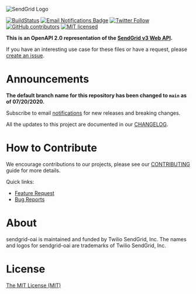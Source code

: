 ![SendGrid Logo](https://uiux.s3.amazonaws.com/2016-logos/email-logo%402x.png)

[![BuildStatus](https://travis-ci.com/sendgrid/sendgrid-oai.svg?branch=main)](https://travis-ci.com/sendgrid/sendgrid-oai)
[![Email Notifications Badge](https://dx.sendgrid.com/badge/oai)](https://dx.sendgrid.com/newsletter/oai)
[![Twitter Follow](https://img.shields.io/twitter/follow/sendgrid.svg?style=social&label=Follow)](https://twitter.com/sendgrid)
[![GitHub contributors](https://img.shields.io/github/contributors/sendgrid/sendgrid-oai.svg)](https://github.com/sendgrid/sendgrid-oai/graphs/contributors)
[![MIT licensed](https://img.shields.io/badge/license-MIT-blue.svg)](LICENSE)

**This is an OpenAPI 2.0 representation of the [SendGrid v3 Web API](https://sendgrid.com/docs/API_Reference/Web_API_v3/index.html).**

If you have an interesting use case for these files or have a request, please [create an issue](https://github.com/sendgrid/sendgrid-oai/issues).

# Announcements

**The default branch name for this repository has been changed to `main` as of 07/20/2020.**

Subscribe to email [notifications](https://dx.sendgrid.com/newsletter/oai) for new releases and breaking changes.

All the updates to this project are documented in our [CHANGELOG](CHANGELOG.md).

# How to Contribute

We encourage contributions to our projects, please see our [CONTRIBUTING](CONTRIBUTING.md) guide for more details.

Quick links:

- [Feature Request](CONTRIBUTING.md#feature-request)
- [Bug Reports](CONTRIBUTING.md#submit-a-bug-report)

# About

sendgrid-oai is maintained and funded by Twilio SendGrid, Inc. The names and logos for sendgrid-oai are trademarks of Twilio SendGrid, Inc.

# License
[The MIT License (MIT)](LICENSE)
